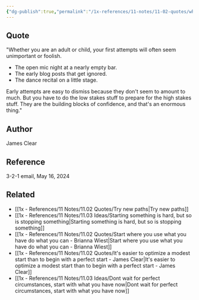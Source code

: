 ```yaml
---
{"dg-publish":true,"permalink":"/1x-references/11-notes/11-02-quotes/whether-you-are-an-adult-or-child-your-first-attempts-will-often-seem-unimportant-or-foolish-james-clear/","title":"Whether you are an adult or child, your first attempts will often seem unimportant or foolish - James Clear","created":"2024-05-17T13:00:25.380+03:00","updated":"2024-05-17T13:02:10.988+03:00"}
---
```



## Quote
"Whether you are an adult or child, your first attempts will often seem unimportant or foolish.

- The open mic night at a nearly empty bar.
- The early blog posts that get ignored.
- The dance recital on a little stage.

Early attempts are easy to dismiss because they don't seem to amount to much. But you have to do the low stakes stuff to prepare for the high stakes stuff. They are the building blocks of confidence, and that's an enormous thing."

## Author
James Clear

## Reference
3-2-1 email, May 16, 2024

## Related
- [[1x - References/11 Notes/11.02 Quotes/Try new paths\|Try new paths]]
- [[1x - References/11 Notes/11.03 Ideas/Starting something is hard, but so is stopping something\|Starting something is hard, but so is stopping something]]
- [[1x - References/11 Notes/11.02 Quotes/Start where you use what you have do what you can - Brianna Wiest\|Start where you use what you have do what you can - Brianna Wiest]]
- [[1x - References/11 Notes/11.02 Quotes/It's easier to optimize a modest start than to begin with a perfect start - James Clear\|It's easier to optimize a modest start than to begin with a perfect start - James Clear]]
- [[1x - References/11 Notes/11.03 Ideas/Dont wait for perfect circumstances, start with what you have now\|Dont wait for perfect circumstances, start with what you have now]]